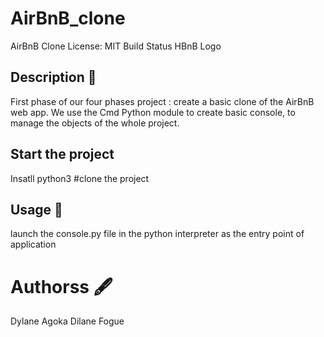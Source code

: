 # AirBnB_clone
AirBnB Clone License: MIT Build Status
HBnB Logo
## Description 📄
First phase of our four phases project : create a basic clone of the AirBnB web app. 
We use the Cmd Python module to create basic console, to manage the objects of the whole project.


## Start the project
Insatll python3
#clone the project

## Usage 🔧
launch the console.py file in the python interpreter as the entry point of application

# Authorss 🖋️
Dylane Agoka 
Dilane Fogue
